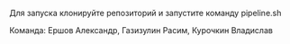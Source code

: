 Для запуска клонируйте репозиторий и запустите команду pipeline.sh

Команда: Ершов Александр, Газизулин Расим, Курочкин Владислав
